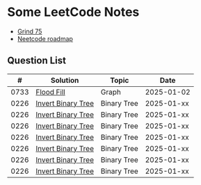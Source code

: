 # Some LeetCode Notes

- [Grind 75](https://www.techinterviewhandbook.org/grind75/)
- [Neetcode roadmap](https://neetcode.io/roadmap)

## Question List

| #    | Solution                                                         | Topic       | Date                                      |
| ---- | ---------------------------------------------------------------- | ----------- | ----------------------------------------- |
| 0733 | [Flood Fill](./src/733.%20Flood%20Fill)                          | Graph       | 2025-01-02                                |
| 0226 | [Invert Binary Tree](./src/226.%20Invert%20Binary%20Tree)        | Binary Tree | 2025-01-xx                                |
| 0226 | [Invert Binary Tree](./src/226.%20Invert%20Binary%20Tree)        | Binary Tree | 2025-01-xx                                |
| 0226 | [Invert Binary Tree](./src/226.%20Invert%20Binary%20Tree)        | Binary Tree | 2025-01-xx                                |
| 0226 | [Invert Binary Tree](./src/226.%20Invert%20Binary%20Tree)        | Binary Tree | 2025-01-xx                                |
| 0226 | [Invert Binary Tree](./src/226.%20Invert%20Binary%20Tree)        | Binary Tree | 2025-01-xx                                |
| 0226 | [Invert Binary Tree](./src/226.%20Invert%20Binary%20Tree)        | Binary Tree | 2025-01-xx                                |
| 0226 | [Invert Binary Tree](./src/226.%20Invert%20Binary%20Tree)        | Binary Tree | 2025-01-xx                                |
